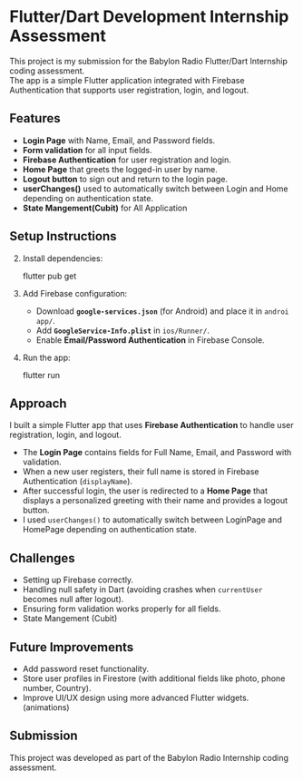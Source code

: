 # Flutter/Dart Development Internship Assessment

This project is my submission for the Babylon Radio Flutter/Dart Internship coding assessment.  
The app is a simple Flutter application integrated with Firebase Authentication that supports user registration, login, and logout.



##  Features
- **Login Page** with  Name, Email, and Password fields.  
- **Form validation** for all input fields.  
- **Firebase Authentication** for user registration and login.  
- **Home Page** that greets the logged-in user by name.  
- **Logout button** to sign out and return to the login page.  
- **userChanges()** used to automatically switch between Login and Home depending on authentication state.  
- **State Mangement(Cubit)** for All Application



## Setup Instructions

2. Install dependencies:
 
   flutter pub get
  

3. Add Firebase configuration:
   - Download **`google-services.json`** (for Android) and place it in `androi app/`.  
   -  Add **`GoogleService-Info.plist`** in `ios/Runner/`.  
   - Enable **Email/Password Authentication** in Firebase Console.  

4. Run the app:
   
   flutter run
   



##  Approach
I built a simple Flutter app that uses **Firebase Authentication** to handle user registration, login, and logout.  
- The **Login Page** contains fields for Full Name, Email, and Password with validation.  
- When a new user registers, their full name is stored in Firebase Authentication (`displayName`).  
- After successful login, the user is redirected to a **Home Page** that displays a personalized greeting with their name and provides a logout button.  
- I used `userChanges()` to automatically switch between LoginPage and HomePage depending on authentication state.  



##  Challenges
- Setting up Firebase correctly.  
- Handling null safety in Dart (avoiding crashes when `currentUser` becomes null after logout).  
- Ensuring form validation works properly for all fields.  
- State Mangement (Cubit) 



##  Future Improvements
- Add password reset functionality.  
- Store user profiles in Firestore (with additional fields like photo, phone number, Country).  
- Improve UI/UX design using more advanced Flutter widgets.  (animations) 




##  Submission
This project was developed as part of the Babylon Radio Internship coding assessment.  
